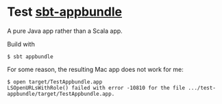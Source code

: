 # Test [sbt-appbundle](http://github.com/sbt/sbt-appbundle)

A pure Java app rather than a Scala app.

Build with

```
$ sbt appbundle
```

For some reason, the resulting Mac app does not work for me:

```
$ open target/TestAppbundle.app 
LSOpenURLsWithRole() failed with error -10810 for the file .../test-appbundle/target/TestAppbundle.app.
```
